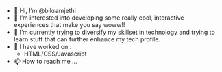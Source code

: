 - 👋 Hi, I’m @bikramjethi
- 👀 I’m interested into developing some really cool, interactive experiences that make you say woww!!
- 🌱 I’m currently trying to diversify my skillset in technology and trying to learn stuff that can further enhance my tech profile.
- 💞️ I have worked on : 
    - HTML/CSS/Javascript  
- 📫 How to reach me ...

<!---
bikramjethi/bikramjethi is a ✨ special ✨ repository because its `README.md` (this file) appears on your GitHub profile.
You can click the Preview link to take a look at your changes.
--->
